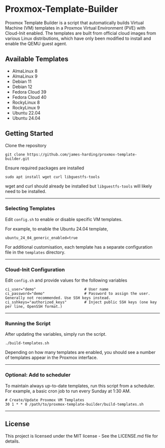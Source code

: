 # Proxmox-Template-Builder

Proxmox Template Builder is a script that automatically builds Virtual Machine (VM) templates in a Proxmox Virtual Environment (PVE) with Cloud-Init enabled. The templates are built from official cloud images from various Linux distributions, which have only been modified to install and enable the QEMU guest agent.  

## Available Templates
- AlmaLinux 8
- AlmaLinux 9 
- Debian 11 
- Debian 12
- Fedora Cloud 39
- Fedora Cloud 40
- RockyLinux 8
- RockyLinux 9
- Ubuntu 22.04 
- Ubuntu 24.04

## Getting Started

Clone the repository
```
git clone https://github.com/james-harding/proxmox-template-builder.git
```

Ensure required packages are installed
```
sudo apt install wget curl libguestfs-tools
```

wget and curl should already be installed but `libguestfs-tools` will likely need to be installed.

---

### Selecting Templates

Edit `config.sh` to enable or disable specific VM templates.

For example, to enable the Ubuntu 24.04 template, 
```
ubuntu_24_04_generic_enabled=true
```

For additional customisation, each template has a separate configuration file in the `templates` directory.

---

### Cloud-Init Configuration

Edit `config.sh` and provide values for the following variables
```
ci_user="demo"                      # User name                                       
ci_password="demo"                  # Password to assign the user. Generally not recommended. Use SSH keys instead.           
ci_sshkeys="authorized_keys"        # Inject public SSH keys (one key per line, OpenSSH format.) 
```

---

### Running the Script

After updating the variables, simply run the script.

```
./build-templates.sh
```
Depending on how many templates are enabled, you should see a number of templates appear in the Proxmox interface.

---

### Optional: Add to scheduler

To maintain always up-to-date templates, run this script from a scheduler. For example, a basic cron job to run every Sunday at 1:30 AM. 

```
# Create/Update Proxmox VM Templates
30 1 * * 0 /path/to/proxmox-template-builder/build-templates.sh
```

---

## License

This project is licensed under the MIT license - See the LICENSE.md file for details.
